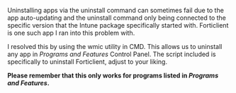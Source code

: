Uninstalling apps via the uninstall command can sometimes fail due to the app auto-updating and the uninstall command only being connected to the specific version that the Intune package specifically started with. Forticlient is one such app I ran into this problem with. 

I resolved this by using the wmic utility in CMD. This allows us to uninstall any app in *Programs and Features* Control Panel. The script included is specifically to uninstall Forticlient, adjust to your liking. 

**Please remember that this only works for programs listed in *Programs and Features*.**
